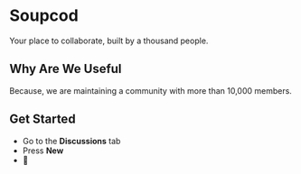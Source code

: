 # Soupcod
Your place to collaborate, built by a thousand people.
## Why Are We Useful
Because, we are maintaining a community with more than 10,000 members.
## Get Started
- Go to the **Discussions** tab
- Press **New**
- 🎉
